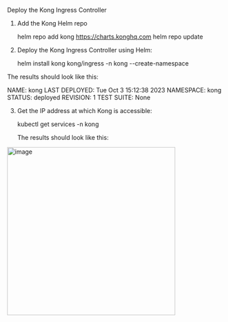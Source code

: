 Deploy the Kong Ingress Controller

1. Add the Kong Helm repo

   helm repo add kong https://charts.konghq.com
   helm repo update

2. Deploy the Kong Ingress Controller using Helm:

    helm install kong kong/ingress -n kong --create-namespace

The results should look like this:

NAME: kong
LAST DEPLOYED: Tue Oct  3 15:12:38 2023
NAMESPACE: kong
STATUS: deployed
REVISION: 1
TEST SUITE: None

3. Get the IP address at which Kong is accessible:

   kubectl get services -n kong

   The results should look like this:

 <img width="390" alt="image" src="https://github.com/user-attachments/assets/0ff49da7-e1ce-40f0-a62f-850a9772704c">



